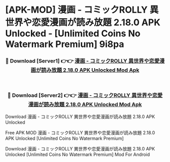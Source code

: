 # [APK-MOD] 漫画 - コミックROLLY 異世界や恋愛漫画が読み放題 2.18.0 APK Unlocked - [Unlimited Coins No Watermark Premium] 9i8pa



<div align="center">
<h3>🔴 Download [Server1] 👉👉 <a href="https://momento.my/?title=漫画_-_コミックROLLY_異世界や恋愛漫画が読み放題_2.18.0_APK_Unlocked">漫画 - コミックROLLY 異世界や恋愛漫画が読み放題 2.18.0 APK Unlocked Mod Apk</a></h3><br>

<h3>🔴 Download [Server2] 👉👉 <a href="https://momento.my/?title=漫画_-_コミックROLLY_異世界や恋愛漫画が読み放題_2.18.0_APK_Unlocked">漫画 - コミックROLLY 異世界や恋愛漫画が読み放題 2.18.0 APK Unlocked Mod Apk</a></h3>
</div>



Download 漫画 - コミックROLLY 異世界や恋愛漫画が読み放題 2.18.0 APK Unlocked 

Free APK MOD 漫画 - コミックROLLY 異世界や恋愛漫画が読み放題 2.18.0 APK Unlocked [Unlimited Coins No Watermark Premium]

Download 漫画 - コミックROLLY 異世界や恋愛漫画が読み放題 2.18.0 APK Unlocked [Unlimited Coins No Watermark Premium] Mod For Android
